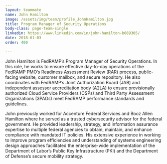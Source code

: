 ```yaml
---
layout: teammate
name: John Hamilton
image: /assets/img/team/profile_JohnHamilton.jpg
title: Program Manager of Security Operations
body-class: page-team-single
linkedin: https://www.linkedin.com/in/john-hamilton-b089305/
date: 2018-01-03
order: 400

---
```


John Hamilton is FedRAMP’s Program Manager of Security Operations. In this role, he works to ensure effective day-to-day operations of the FedRAMP PMO’s Readiness Assessment Review (RAR) process, public-facing website, customer mailbox, and secure repository. He also coordinates with FedRAMP’s Joint Authorization Board (JAB) and independent assessor accreditation body (A2LA) to ensure provisionally authorized Cloud Service Providers (CSPs) and Third Party Assessment Organizations (3PAOs) meet FedRAMP performance standards and guidelines.

John previously worked for Accenture Federal Services and Booz Allen Hamilton where he served as a trusted cybersecurity advisor for the federal government. He provided leadership, strategy, and information assurance expertise to multiple federal agencies to obtain, maintain, and enhance compliance with mandated IT policies. His extensive experience in working to improve program efficiencies and understanding of systems engineering design approaches facilitated the enterprise-wide implementation of the Department of Labor’s Public Key Infrastructure (PKI) and the Department of Defense’s secure mobility strategy.

